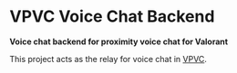 # VPVC Voice Chat Backend
**Voice chat backend for proximity voice chat for Valorant**

This project acts as the relay for voice chat in [VPVC](https://github.com/thatmarcel/vpvc).